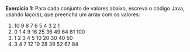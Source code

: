 **Exercício 1:** Para cada conjunto de valores abaixo, escreva o código Java, usando laço(s), que
preencha um array com os valores:

1. 10 9 8 7 6 5 4 3 2 1
2. 0 1 4 9 16 25 36 49 64 81 100
3. 1 2 3 4 5 10 20 30 40 50
4. 3 4 7 12 19 28 39 52 67 84
